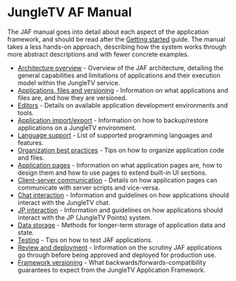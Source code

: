 # JungleTV AF Manual

The JAF manual goes into detail about each aspect of the application framework, and should be read after the [Getting started](/getting-started/) guide.
The manual takes a less hands-on approach, describing how the system works through more abstract descriptions and with fewer concrete examples.

<!--  keep this in sync with _sidebar.md -->

- [Architecture overview](/manual/architecture.md) - Overview of the JAF architecture, detailing the general capabilities and limitations of applications and their execution model within the JungleTV service.
- [Applications, files and versioning](/manual/applications_and_files.md) - Information on what applications and files are, and how they are versioned.
- [Editors](/manual/editors.md) - Details on available application development environments and tools.
- [Application import/export](/manual/import_export.md) - Information on how to backup/restore applications on a JungleTV environment.
- [Language support](/manual/languages.md) - List of supported programming languages and features.
- [Organization best practices](/manual/organization.md) - Tips on how to organize application code and files.
- [Application pages](/manual/pages.md) - Information on what application pages are, how to design them and how to use pages to extend built-in UI sections.
- [Client-server communication](/manual/rpc.md) - Details on how application pages can communicate with server scripts and vice-versa.
- [Chat interaction](/manual/chat.md) - Information and guidelines on how applications should interact with the JungleTV chat.
- [JP interaction](/manual/jp.md) - Information and guidelines on how applications should interact with the JP (JungleTV Points) system.
- [Data storage](/manual/storage.md) - Methods for longer-term storage of application data and state.
- [Testing](/manual/testing.md) - Tips on how to test JAF applications.
- [Review and deployment](/manual/review_deployment.md) - Information on the scrutiny JAF applications go through before being approved and deployed for production use.
- [Framework versioning](/manual/framework_versioning.md) - What backwards/forwards-compatibility guarantees to expect from the JungleTV Application Framework.